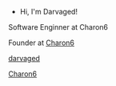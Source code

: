 - Hi, I'm Darvaged! 

Software Enginner at Charon6

Founder at <a href="https://charon6.com/" rel="nofollow">Charon6</a>

<a href="https://github.com/darvaged" rel="nofollow">darvaged<a/>

<a href="https://twitter.com/charon6" rel="nofollow">Charon6</a>
